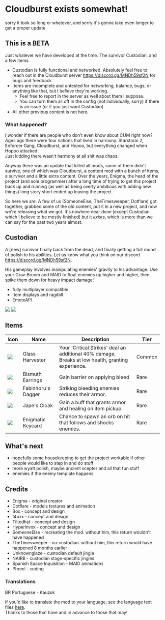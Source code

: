 # Cloudburst exists somewhat!
sorry it took so long or whatever, and sorry it's gonna take even longer to get a proper update

## This is a BETA
Just whatever we have developed at the time. The survivor Custodian, and a few items.
- Custodian is fully functional and networked. Absolutely feel free to reach out in the Cloudburst server https://discord.gg/MNDh59sf2N for bugs and feedback
- Items are incomplete and untested for networking, balance, bugs, or anything like that, but I be*lieve* they're working. 
  - Feel free to report in the server as well about them I suppose. 
  - You can turn them all off in the config (not individually, sorry) if there is an issue (or if you just want Custodian)
- All other previous content is not here.
### What happened?
I wonder if there are people who don't even know about CUM right now?  
Ages ago there were four nations that lived in harmony. Starstorm 2, Enforcer Gang, Cloudburst, and Hopoo, but everything changed when Hopoo attacked.  
Just kidding there wasn't harmony at all shit was chaos.  

Anyway there was an update that killed all mods, some of them didn't survive, one of which was Cloudburst, a content mod with a bunch of items, a survivor and a little extra content. Over the years, Enigma, the head of the project (and sole programmer) after a long time of trying to get this project back up and running (as well as being overly ambitious with adding new things) long story short ended up leaving the project.  

So here we are. A few of us (SomeoneElse, TheTimesweeper, Dotflare) got together, grabbed some of the old content, put it in a new project, and now we're releasing what we got. It's nowhere near done (except Custodian which I believe to be mostly finished) but it *exists*, which is more than we can say for the past two years almost. 

## Custodian
A [new] survivor finally back from the dead, and finally getting a full round of polish to his abilities. Let us know what you think on our discord https://discord.gg/MNDh59sf2N.
  
His gameplay involves manipulating enemies' gravity to his advantage. Use your Grav-Broom and MAID to float enemies up higher and higher, then spike them down for heavy impact damage!
- fully multiplayer compatible
- Item displays and ragdoll
- EmoteAPI

![](https://raw.githubusercontent.com/NotSomeoneElse/Cloudburst/main/Release/_readme/wyattscren.png)
![](https://raw.githubusercontent.com/NotSomeoneElse/Cloudburst/main/CloudburstUnity/Assets/Survivors/Wyatt/WyattBundle/Wyatt/Icons/texIconWyatt.png)

## Items
| Icon | Name | Description | Tier |
| - | - | - | - |
| ![](https://i.imgur.com/3CQySKC.png)    |Glass Harvester | Your 'Critical Strikes' deal an additional 40% damage. Breaks at low health, granting experience. |Common |
| ![](https://i.imgur.com/qk3a28Z.png)    |Bismuth Earrings| Gain barrier on applying bleed | Rare |
| ![](https://i.imgur.com/FJRILzB.png)    |Fabinhoru's Dagger| Striking bleeding enemies reduces their armor. | Rare |
| ![](https://i.imgur.com/15l7dNB.png)    |Jape's Cloak| Gain a buff that grants armor and healing on item pickup. |Rare |
| ![](https://i.imgur.com/l3m9Hqp.png)    |Enigmatic Keycard |Chance to spawn an orb on hit that follows and shocks enemies. |Rare |

## What's next
- hopefully some housekeeping to get the project workable if other people would like to step in and do stuff
- more wyatt polish, maybe ancient scepter and all that fun stuff
- enemies if the enemy template happens

## Credits
- Enigma - original creator
- Dotflare - models textures and animation
- Box - concept and design
- f4uxx - concept and design
- Tiltedhat - concept and design
- Hyperinvox - concept and design
- SomeoneElse - recreating the mod. without him, this return wouldn't have happened
- TheTimesweeper - nu-custodian. without him, this return would have happened 8 months earlier
- Unknownglaze - custodian default jingle
- NAIRB - custodian stage-specific jingles
- Spanish Space Inquisition - MAID animations
- Phreel - coding

### Translations
BR Portuguese - Kauzok

If you'd like to translate the mod to your language, see the language text files [here](https://github.com/NotSomeoneElse/Cloudburst/tree/main/Release/plugins/Language).  
Thanks to those that have and in advance to those that may!